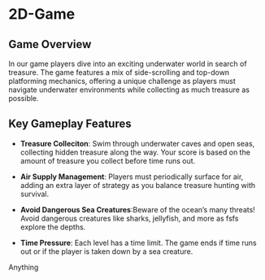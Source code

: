 # 2D-Game

## Game Overview 

In our game players dive into an exciting underwater world in search 
of treasure. The game features a mix of side-scrolling and top-down 
platforming mechanics, offering a unique challenge as players must 
navigate underwater environments while collecting as much treasure 
as possible.

## Key Gameplay Features

- **Treasure Colleciton**: Swim through underwater caves and open seas, 
collecting hidden treasure along the way. Your score is based on the 
amount of treasure you collect before time runs out.

- **Air Supply Management**: Players must periodically surface for air, 
adding an extra layer of strategy as you balance treasure hunting with 
survival.

- **Avoid Dangerous Sea Creatures**:Beware of the ocean’s many threats! 
Avoid dangerous creatures like sharks, jellyfish, and more as fsfs 
explore the depths.

- **Time Pressure**: Each level has a time limit. The game ends if time 
runs out or if the player is taken down by a sea creature.

Anything
